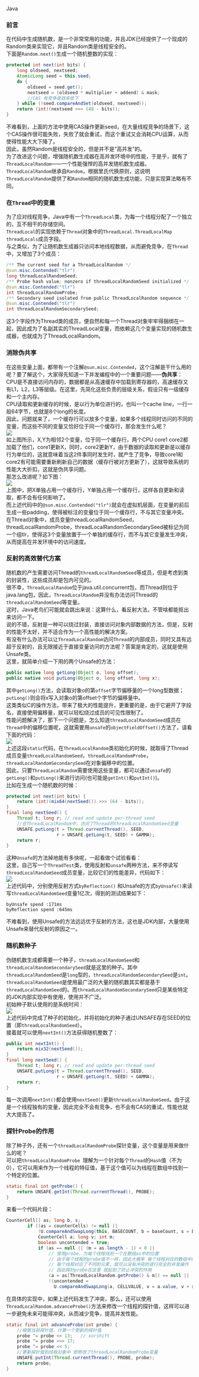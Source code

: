 Java 
<a name="2aaYu"></a>
### 前言
在代码中生成随机数，是一个非常常用的功能，并且JDK已经提供了一个现成的Random类来实现它，并且Random类是线程安全的。<br />下面是`Random.next()`生成一个随机整数的实现：
```java
protected int next(int bits) {
    long oldseed, nextseed;
    AtomicLong seed = this.seed;
    do {
        oldseed = seed.get();
        nextseed = (oldseed * multiplier + addend) & mask;
        //CAS 有竞争是效率低下
    } while (!seed.compareAndSet(oldseed, nextseed));
    return (int)(nextseed >>> (48 - bits));
}
```
不难看到，上面的方法中使用CAS操作更新seed，在大量线程竞争的场景下，这个CAS操作很可能失败，失败了就会重试，而这个重试又会消耗CPU运算，从而使得性能大大下降了。<br />因此，虽然Random是线程安全的，但是并不是“高并发”的。<br />为了改进这个问题，增强随机数生成器在高并发环境中的性能，于是乎，就有了`ThreadLocalRandom`——一个性能强悍的高并发随机数生成器。<br />`ThreadLocalRandom`继承自`Random`，根据里氏代换原则，这说明`ThreadLocalRandom`提供了和`Random`相同的随机数生成功能，只是实现算法略有不同。
<a name="PeTtw"></a>
### 在`Thread`中的变量
为了应对线程竞争，Java中有一个`ThreadLocal`类，为每一个线程分配了一个独立的，互不相干的存储空间。<br />`ThreadLocal`的实现依赖于`Thread`对象中的`ThreadLocal.ThreadLocalMap threadLocals`成员字段。<br />与之类似，为了让随机数生成器只访问本地线程数据，从而避免竞争，在`Thread`中，又增加了3个成员：
```java
/** The current seed for a ThreadLocalRandom */
@sun.misc.Contended("tlr")
long threadLocalRandomSeed;
/** Probe hash value; nonzero if threadLocalRandomSeed initialized */
@sun.misc.Contended("tlr")
int threadLocalRandomProbe;
/** Secondary seed isolated from public ThreadLocalRandom sequence */
@sun.misc.Contended("tlr")
int threadLocalRandomSecondarySeed;
```
这3个字段作为Thread类的成员，便自然和每一个Thread对象牢牢得捆绑在一起，因此成为了名副其实的ThreadLocal变量，而依赖这几个变量实现的随机数生成器，也就成为了ThreadLocalRandom。
<a name="Y1Oam"></a>
### 消除伪共享
 在这些变量上面，都带有一个注解`@sun.misc.Contended`，这个注解是干什么用的呢？要了解这个，大家得先知道一下并发编程中的一个重要问题——**伪共享**：<br />CPU是不直接访问内存的，数据都是从高速缓存中加载到寄存器的，高速缓存又有L1，L2，L3等层级。在这里，先简化这些负责的层级关系，假设只有一级缓存和一个主内存。<br />CPU读取和更新缓存的时候，是以行为单位进行的，也叫一个cache line，一行一般64字节，也就是8个long的长度。<br />因此，问题就来了，一个缓存行可以放多个变量，如果多个线程同时访问的不同的变量，而这些不同的变量又恰好位于同一个缓存行，那会发生什么呢？<br />![](https://cdn.nlark.com/yuque/0/2021/webp/396745/1617677022139-a67acac0-182e-4192-b070-f5701bfbcc84.webp#height=321&id=BTjC4&originHeight=321&originWidth=436&originalType=binary&size=0&status=done&style=shadow&width=436)<br />如上图所示，X,Y为相邻2个变量，位于同一个缓存行，两个CPU core1 core2都加载了他们，core1更新X，同时，core2更新Y，由于数据的读取和更新是以缓存行为单位的，这就意味着当这2件事同时发生时，就产生了竞争，导致core1和core2有可能需要重新刷新自己的数据（缓存行被对方更新了），这就导致系统的性能大大折扣，这就是伪共享问题。<br />那怎么改进呢？如下图：<br />![](https://cdn.nlark.com/yuque/0/2021/webp/396745/1617677022271-c22ef4ea-ccd3-44a3-a263-894c257c9994.webp#height=332&id=tXsse&originHeight=332&originWidth=416&originalType=binary&size=0&status=done&style=shadow&width=416)<br />上图中，把X单独占用一个缓存行，Y单独占用一个缓存行，这样各自更新和读取，都不会有任何影响了。<br />而上述代码中的`@sun.misc.Contended("tlr")`就会在虚拟机层面，在变量的前后生成一些padding，使得被标注的变量位于同一个缓存行，不与其它变量冲突。<br />在Thread对象中，成员变量threadLocalRandomSeed，threadLocalRandomProbe，threadLocalRandomSecondarySeed被标记为同一个组tlr，使得这3个变量放置于一个单独的缓存行，而不与其它变量发生冲突，从而提高在并发环境中的访问速度。
<a name="J3vJn"></a>
### 反射的高效替代方案
随机数的产生需要访问Thread的`threadLocalRandomSeed`等成员，但是考虑到类的封装性，这些成员却是包内可见的。<br />很不幸，`ThreadLocalRandom`位于java.util.concurrent包，而Thread则位于java.lang包，因此，`ThreadLocalRandom`并没有办法访问Thread的`threadLocalRandomSeed`等变量。<br />这时，Java老鸟们可能就会跳出来说：这算什么，看反射大法，不管啥都能抠出来访问一下。<br />说的不错，反射是一种可以绕过封装，直接访问对象内部数据的方法，但是，反射的性能不太好，并不适合作为一个高性能的解决方案。<br />有没有什么办法可以让`ThreadLocalRandom`访问`Thread`的内部成员，同时又具有远超于反射的，且无限接近于直接变量访问的方法呢？答案是肯定的，这就是使用Unsafe类。<br />这里，就简单介绍一下用的两个Unsafe的方法：
```java
public native long getLong(Object o, long offset);
public native void putLong(Object o, long offset, long x);
```
其中`getLong()`方法，会读取对象o的第`offset`字节偏移量的一个long型数据；`putLong()`则会将x写入对象o的第offset个字节的偏移量中。<br />这类类似C的操作方法，带来了极大的性能提升，更重要的是，由于它避开了字段名，直接使用偏移量，就可以轻松绕过成员的可见性限制了。<br />性能问题解决了，那下一个问题是，怎么知道`threadLocalRandomSeed`成员在`Thread`中的偏移位置呢，这就需要用`unsafe`的`objectFieldOffset()`方法了，请看下面的代码：<br />![](https://cdn.nlark.com/yuque/0/2021/webp/396745/1617677022271-1462eeee-f0af-4e9f-a3cd-c0048b6afb95.webp#height=783&id=k6VNy&originHeight=783&originWidth=1080&originalType=binary&size=0&status=done&style=shadow&width=1080)<br />上述这段`static`代码，在`ThreadLocalRandom`类初始化的时候，就取得了Thread成员变量`threadLocalRandomSeed`，`threadLocalRandomProbe`，`threadLocalRandomSecondarySeed`在对象偏移中的位置。<br />因此，只要`ThreadLocalRandom`需要使用这些变量，都可以通过`unsafe`的`getLong()`和`putLong()`来进行访问(也可能是`getInt()`和`putInt()`)。<br />比如在生成一个随机数的时候：
```java
protected int next(int bits) {
    return (int)(mix64(nextSeed()) >>> (64 - bits));
}
final long nextSeed() {
    Thread t; long r; // read and update per-thread seed
    //在ThreadLocalRandom中，访问了Thread的threadLocalRandomSeed变量
    UNSAFE.putLong(t = Thread.currentThread(), SEED,
                   r = UNSAFE.getLong(t, SEED) + GAMMA);
    return r;
}
```
这种`Unsafe`的方法掉地能有多快呢，一起看做个试验看看：<br />这里，自己写一个`ThreadTest`类，使用反射和`unsafe`两种方法，来不停读写`threadLocalRandomSeed`成员变量，比较它们的性能差异，代码如下：<br />![](https://cdn.nlark.com/yuque/0/2021/webp/396745/1617677022267-a4ba3176-d526-4051-9190-db097a3822ab.webp#height=1791&id=qG63k&originHeight=1791&originWidth=1080&originalType=binary&size=0&status=done&style=shadow&width=1080)<br />上述代码中，分别使用反射方式`byReflection()` 和Unsafe的方式`byUnsafe()`来读写`threadLocalRandomSeed`变量1亿次，得到的测试结果如下：
```
byUnsafe spend :171ms
byReflection spend :645ms
```
不难看到，使用Unsafe的方法远远优于反射的方法，这也是JDK内部，大量使用Unsafe来替代反射的原因之一。
<a name="10ARZ"></a>
### 随机数种子
伪随机数生成都需要一个种子，`threadLocalRandomSeed`和`threadLocalRandomSecondarySeed`就是这里的种子。其中`threadLocalRandomSeed`是`long`型的，`threadLocalRandomSecondarySeed`是`int`。<br />`threadLocalRandomSeed`是使用最广泛的大量的随机数其实都是基于`threadLocalRandomSeed`的。而`threadLocalRandomSecondarySeed`只是某些特定的JDK内部实现中有使用，使用并不广泛。<br />初始种子默认使用的是系统时间：<br />![](https://cdn.nlark.com/yuque/0/2021/webp/396745/1617677022266-9b817a56-f571-4e5b-b750-014001353f07.webp#height=1035&id=NueBZ&originHeight=1035&originWidth=1080&originalType=binary&size=0&status=done&style=shadow&width=1080)<br />上述代码中完成了种子的初始化，并将初始化的种子通过UNSAFE存在SEED的位置（即`threadLocalRandomSeed`）。<br />接着就可以使用`nextInt()`方法获得随机整数了：
```java
public int nextInt() {
    return mix32(nextSeed());
}    
final long nextSeed() {
    Thread t; long r; // read and update per-thread seed
    UNSAFE.putLong(t = Thread.currentThread(), SEED,
                   r = UNSAFE.getLong(t, SEED) + GAMMA);
    return r;
}
```
每一次调用`nextInt()`都会使用`nextSeed()`更新`threadLocalRandomSeed`。由于这是一个线程独有的变量，因此完全不会有竞争，也不会有CAS的重试，性能也就大大提高了。
<a name="R6OA4"></a>
### 探针Probe的作用
除了种子外，还有一个`threadLocalRandomProbe`探针变量，这个变量是用来做什么的呢？<br />可以把`threadLocalRandomProbe `理解为一个针对每个`Thread`的`Hash`值（不为0），它可以用来作为一个线程的特征值，基于这个值可以为线程在数组中找到一个特定的位置。
```java
static final int getProbe() {
    return UNSAFE.getInt(Thread.currentThread(), PROBE);
}
```
来看一个代码片段：
```java
CounterCell[] as; long b, s;
        if ((as = counterCells) != null ||
            !U.compareAndSwapLong(this, BASECOUNT, b = baseCount, s = b + x)) {
            CounterCell a; long v; int m;
            boolean uncontended = true;
            if (as == null || (m = as.length - 1) < 0 ||
                // 使用probe，为每个线程找到一个在数组as中的位置
                // 由于每个线程的probe值不一样，因此大概率 每个线程对应的数组中的元素也是不一样的
                // 每个线程对应了不同的元素，就可以没有冲突的进行完全的并发操作
                // 因此探针probe在这里 就起到了防止冲突的作用
                (a = as[ThreadLocalRandom.getProbe() & m]) == null ||
                !(uncontended =
                  U.compareAndSwapLong(a, CELLVALUE, v = a.value, v + x))) {
```
在具体的实现中，如果上述代码发生了冲突，那么，还可以使用`ThreadLocalRandom.advanceProbe()`方法来修改一个线程的探针值，这样可以进一步避免未来可能得冲突，从而减少竞争，提高并发性能。
```java
static final int advanceProbe(int probe) {
    //根据当前探针值，计算一个更新的探针值
    probe ^= probe << 13;   // xorshift
    probe ^= probe >>> 17;
    probe ^= probe << 5;
    //更新探针值到线程对象中 即修改了threadLocalRandomProbe变量
    UNSAFE.putInt(Thread.currentThread(), PROBE, probe);
    return probe;
}
```
